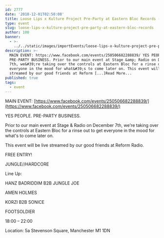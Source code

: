 ```yaml
---
id: 2777
date: '2018-12-01T02:50:08'
title: Loose Lips x Kulture Project Pre-Party at Eastern Bloc Records - Loose Lips
type: event
slug: loose-lips-x-kulture-project-pre-party-at-eastern-bloc-records
author: 100
banner:
  - >-
    ../../static/images/importEvents/loose-lips-x-kulture-project-pre-party-at-eastern-bloc-records/image2777.jpeg
description: >-
  MAIN EVENT: https://www.facebook.com/events/250506682288839/ YES PEOPLE.
  PRE-PARTY BUSINESS. Prior to our main event at Stage &amp; Radio on December
  7th, we&#39;re taking over the controls at Eastern Bloc for a rinse out to get
  everyone in the mood for what&#39;s to come later on. This event will be live
  streamed by our good friends at Reform [...]Read More...
published: true
tags:
  - event
---
```

MAIN EVENT: [https://www.facebook.com/events/250506682288839/](https://www.facebook.com/events/250506682288839/)

  

YES PEOPLE. PRE-PARTY BUSINESS.

  

Prior to our main event at Stage & Radio on December 7th, we're taking over the controls at Eastern Bloc for a rinse out to get everyone in the mood for what's to come later on.

  

This event will be live streamed by our good friends at Reform Radio.

  

FREE ENTRY!

  

JUNGLE//HARDCORE

  

Line Up: 

HANZ BADRIDDIM B2B JUNGLE JOE

AMEN HOLMES

KORZI B2B SONICE

FOOTSOLDIER

  

18:00 – 22:00

Location: 5a Stevenson Square, Manchester M1 1DN